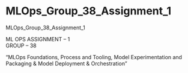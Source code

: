# MLOps_Group_38_Assignment_1
MLOps_Group_38_Assignment_1


ML OPS
ASSIGNMENT – 1  
GROUP – 38 


“MLOps Foundations, 
Process and Tooling, 
Model Experimentation and Packaging & 
Model Deployment & Orchestration”



